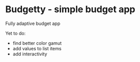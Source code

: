 # Budgetty - simple budget app

Fully adaptive budget app

Yet to do:
- find better color gamut
- add values to list items
- add interactivity